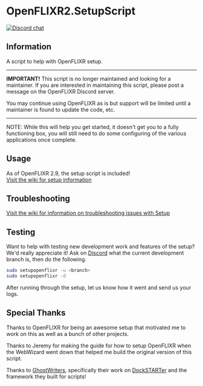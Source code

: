 # OpenFLIXR2.SetupScript
[![Discord chat](https://img.shields.io/discord/505749119802015756.svg?logo=discord)](https://discord.gg/PcCErTQ)
## Information
A script to help with OpenFLIXR setup.

****
**IMPORTANT!**
This script is no longer maintained and looking for a maintainer.
If you are interested in maintaining this script, please post a message on the OpenFLIXR Discord server.

You may continue using OpenFLIXR as is but support will be limited until a maintainer is found to update the code, etc.
****

NOTE: While this will help you get started, it doesn't get you to a fully functioning box, you will still need to do some configuring of the various applications once complete.

## Usage
As of OpenFLIXR 2.9, the setup script is included!  
[Visit the wiki for setup information](https://github.com/openflixr/Docs/wiki/Setup#general)

## Troubleshooting
[Visit the wiki for information on troubleshooting issues with Setup](https://github.com/openflixr/Docs/wiki/Setup#issues--troubleshooting)

## Testing
Want to help with testing new development work and features of the setup? We'd really appreciate it!
Ask on [Discord](https://discord.gg/PcCErTQ) what the current development branch is, then do the following.
```bash
sudo setupopenflixr -u <branch>
sudo setupopenflixr -d
```
After running through the setup, let us know how it went and send us your logs.

## Special Thanks
Thanks to OpenFLIXR for being an awesome setup that motivated me to work on this as well as a bunch of other projects.

Thanks to Jeremy for making the guide for how to setup OpenFLIXR when the WebWizard went down that helped me build the original version of this script.

Thanks to [GhostWriters](https://github.com/GhostWriters), specifically their work on [DockSTARTer](https://github.com/GhostWriters/DockSTARTer) and the framework they built for scripts!
